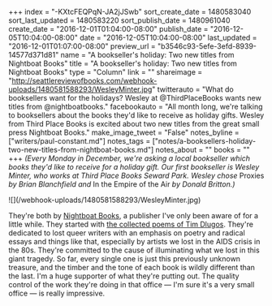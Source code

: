 +++
index = "-KXtcFEQPqN-JA2jJSwb"
sort_create_date = 1480583040
sort_last_updated = 1480583220
sort_publish_date = 1480961040
create_date = "2016-12-01T01:04:00-08:00"
publish_date = "2016-12-05T10:04:00-08:00"
date = "2016-12-05T10:04:00-08:00"
last_updated = "2016-12-01T01:07:00-08:00"
preview_url = "b3546c93-5efe-3efd-8939-14577d371d81"
name = "A bookseller's holiday: Two new titles from Nightboat Books"
title = "A bookseller's holiday: Two new titles from Nightboat Books"
type = "Column"
link = ""
shareimage = "http://seattlereviewofbooks.com/webhook-uploads/1480581588293/WesleyMinter.jpg"
twitterauto = "What do booksellers want for the holidays? Wesley at @ThirdPlaceBooks wants new titles from @nightboatbooks."
facebookauto = "All month long, we're talking to booksellers about the books they'd like to receive as holiday gifts. Wesley from Third Place Books is excited about two new titles from the great small press Nightboat Books."
make_image_tweet = "False"
notes_byline = ["writers/paul-constant.md"]
notes_tags = ["notes/a-booksellers-holiday-two-new-titles-from-nightboat-books.md"]
notes_about = ""
books = ""
+++
*(Every Monday in December, we're asking a local bookseller which books they'd like to receive for a holiday gift. Our first bookseller is Wesley Minter, who works at Third Place Books Seward Park. Wesley chose* Proxies *by Brian Blanchfield and* In the Empire of the Air *by Donald Britton.)*

<p class="image">![](/webhook-uploads/1480581588293/WesleyMinter.jpg)</p>

They're both by [Nightboat Books](http://www.nightboat.org/), a publisher I've only been aware of for a little while. They started with [the collected poems of Tim Dlugos](http://www.nightboat.org/title/fast-life-collected-poems-tim-dlugos). They're dedicated to lost queer writers with an emphasis on poetry and radical essays and things like that, especially by artists we lost in the AIDS crisis in the 80s. They're committed to the cause of illuminating what we lost in this giant tragedy. So far, every single one is just this previously unknown treasure, and the timber and the tone of each book is wildly different than the last. I'm a huge supporter of what they're putting out. The quality control of the work they're doing in that office — I'm sure it's a very small office — is really impressive.
